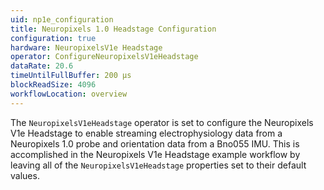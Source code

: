 ```yaml
---
uid: np1e_configuration
title: Neuropixels 1.0 Headstage Configuration
configuration: true
hardware: NeuropixelsV1e Headstage
operator: ConfigureNeuropixelsV1eHeadstage
dataRate: 20.6
timeUntilFullBuffer: 200 μs
blockReadSize: 4096
workflowLocation: overview
---
```


The `NeuropixelsV1eHeadstage` operator is set to configure the Neuropixels V1e Headstage to enable streaming electrophysiology data from a Neuropixels 1.0 probe and orientation data from a Bno055 IMU. This is accomplished in the Neuropixels V1e Headstage example workflow by leaving all of the `NeuropixelsV1eHeadstage` properties set to their default values.